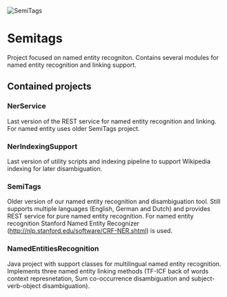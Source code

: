 ![SemiTags](http://ner.vse.cz/SemiTags/images/SemiTags.png)

Semitags
========

Project focused on named entity recogniton. Contains several modules for named entity recognition and linking support.

## Contained projects

### NerService

Last version of the REST service for named entity recognition and linking. For named entity uses older SemiTags project.

### NerIndexingSupport

Last version of utility scripts and indexing pipeline to support Wikipedia indexing for later disambiguation.

### SemiTags

Older version of our named entity recognition and disambiguation tool. Still supports multiple languages (English, German and Dutch) and provides REST service for pure named entity recognition. For named entity recognition Stanford Named Entity Recognizer (http://nlp.stanford.edu/software/CRF-NER.shtml) is used.

### NamedEntitiesRecognition

Java project with support classes for multilingual named entity recognition. Implements three named entity linking methods (TF-ICF back of words context represnetation, Sum co-occurrence disambiguation and subject-verb-object disambiguation).

